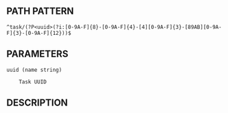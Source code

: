 ## PATH PATTERN

    ^task/(?P<uuid>(?i:[0-9A-F]{8}-[0-9A-F]{4}-[4][0-9A-F]{3}-[89AB][0-9A-F]{3}-[0-9A-F]{12}))$

<no synopsis>

## PARAMETERS

    uuid (name string)

        Task UUID

## DESCRIPTION

<no description>
